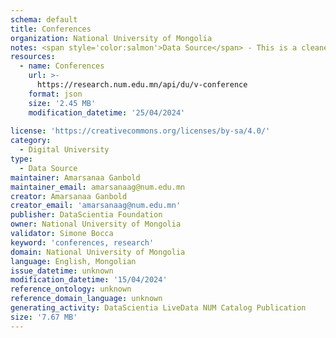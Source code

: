 ```yaml
---
schema: default
title: Conferences
organization: National University of Mongolia
notes: <span style='color:salmon'>Data Source</span> - This is a cleaned and formatted dataset, created by the National University of Mongolia (NUM), that includes information about the research conferences that the NUM considers for reasearch publications.
resources:
  - name: Conferences
    url: >-
      https://research.num.edu.mn/api/du/v-conference
    format: json
    size: '2.45 MB'
    modification_datetime: '25/04/2024'
  
license: 'https://creativecommons.org/licenses/by-sa/4.0/'
category:
  - Digital University
type:
  - Data Source
maintainer: Amarsanaa Ganbold
maintainer_email: amarsanaag@num.edu.mn
creator: Amarsanaa Ganbold
creator_email: 'amarsanaag@num.edu.mn'
publisher: DataScientia Foundation
owner: National University of Mongolia
validator: Simone Bocca
keyword: 'conferences, research'
domain: National University of Mongolia
language: English, Mongolian
issue_datetime: unknown
modification_datetime: '15/04/2024'
reference_ontology: unknown
reference_domain_language: unknown
generating_activity: DataScientia LiveData NUM Catalog Publication
size: '7.67 MB'
---
```

